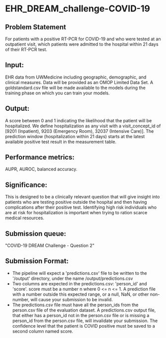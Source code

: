 # EHR_DREAM_challenge-COVID-19


## Problem Statement

For patients with a positive RT-PCR for COVID-19 and who were tested at an outpatient visit, which patients were admitted to the hospital within 21 days of their RT-PCR test.


## Input: 
EHR data from UWMedicine including geographic, demographic, and clinical measures. Data will be provided as an OMOP Limited Data Set. A goldstandard.csv file will be made available to the models during the training phase on which you can train your models.

## Output: 
A score between 0 and 1 indicating the likelihood that the patient will be hospitalized. We define hospitalization as any visit with a visit_concept_id of [9201 (Inpatient), 9203 (Emergency Room), 32037 (Intensive Care)]. The prediction window (hospitalization within 21 days) starts at the latest available positive test result in the measurement table.

## Performance metrics: 
AUPR, AUROC, balanced accuracy.

## Significance: 
This is designed to be a clinically relevant question that will give insight into patients who are testing positive outside the hospital and then having complications after their positive test. Identifying high risk individuals who are at risk for hospitalization is important when trying to ration scarce medical resources.

## Submission queue:
"COVID-19 DREAM Challenge - Question 2"

## Submission Format:
- The pipeline will expect a 'predictions.csv' file to be written to the '/output' directory, under the name /output/predictions.csv
- Two columns are expected in the predictions.csv: 'person_id' and 'score'.
score must be a number n where 0 <= n <= 1. A prediction file with a number outside this expected range, or a null, NaN, or other non-number, will cause your submission to be invalid.
- The predictions.csv file must have all the person_ids from the person.csv file of the evaluation dataset. A predictions.csv output file, that either has a person_id not in the person.csv file or is missing a person_id from the person.csv file, will invalidate your submission. The confidence level that the patient is COVID positive must be saved to a second column named score. 

